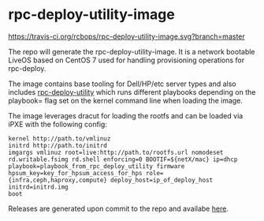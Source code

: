 # rpc-deploy-utility-image

https://travis-ci.org/rcbops/rpc-deploy-utility-image.svg?branch=master

The repo will generate the rpc-deploy-utility-image.  It is a network bootable
LiveOS based on CentOS 7 used for handling provisioning operations for rpc-deploy.

The image contains base tooling for Dell/HP/etc server types and also includes 
[rpc-deploy-utility](https://github.com/rcbops/rpc-deploy-utility) which runs different
playbooks depending on the playbook= flag set on the kernel command line when loading the image.

The image leverages dracut for loading the rootfs and can be loaded via iPXE with the following config:

    kernel http://path.to/vmlinuz
    initrd http://path.to/initrd
    imgargs vmlinuz root=live:http://path.to/rootfs.url nomodeset rd.writable.fsimg rd.shell enforcing=0 BOOTIF=${netX/mac} ip=dhcp playbook=playbook_from_rpc_deploy_utility firmware hpsum_key=key_for_hpsum_access_for_hps role={infra,ceph,haproxy,compute} deploy_host=ip_of_deploy_host initrd=initrd.img
    boot

Releases are generated upon commit to the repo and availabe [here](https://github.com/rcbops/rpc-deploy-utility-image/releases).
